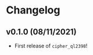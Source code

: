 # Changelog

<!--next-version-placeholder-->

## v0.1.0 (08/11/2021)

- First release of `cipher_ql2398`!